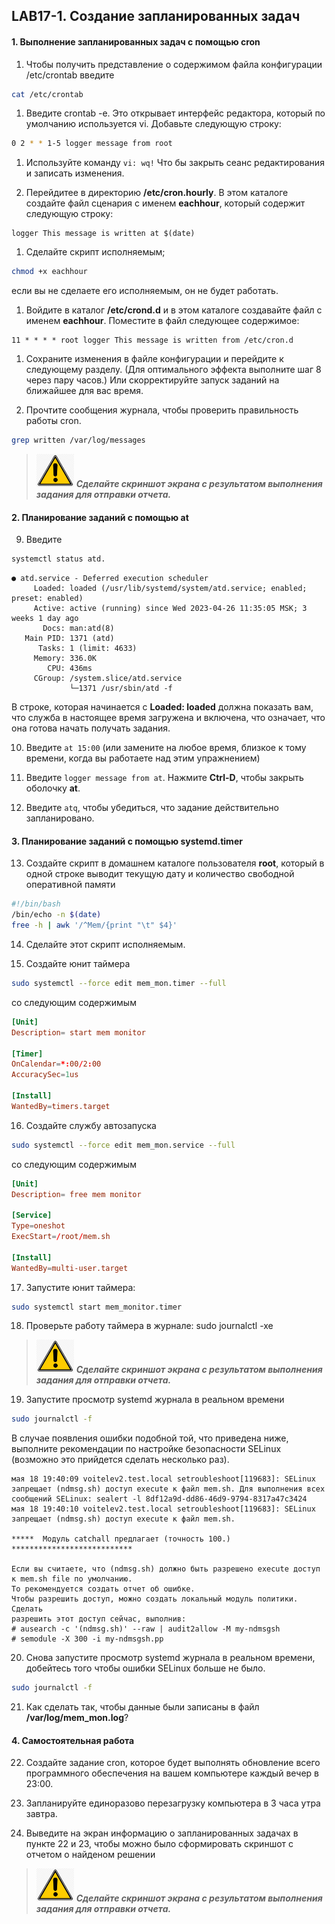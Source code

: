 ## LAB17-1. Создание запланированных задач

#### 1. Выполнение запланированных задач с помощью cron 

   1. Чтобы получить представление о содержимом файла конфигурации /etc/crontab введите
```bash
cat /etc/crontab
```

1. Введите crontab -e. Это открывает интерфейс редактора, который по умолчанию используется vi. Добавьте следующую строку:
```bash
0 2 * * 1-5 logger message from root
```

1. Используйте команду `vi: wq!` Что бы закрыть сеанс редактирования и записать изменения.

2. Перейдитее в директорию **/etc/cron.hourly**. В этом каталоге создайте файл сценария с именем **eachhour**, который содержит следующую строку:
```console
logger This message is written at $(date)
```

1. Сделайте скрипт исполняемым;
```bash
chmod +x eachhour
```
если вы не сделаете его исполняемым, он не будет работать.

1. Войдите в каталог **/etc/crond.d** и в этом каталоге создавайте файл с именем **eachhour**. Поместите в файл следующее содержимое:
```console
11 * * * * root logger This message is written from /etc/cron.d
```

1. Сохраните изменения в файле конфигурации и перейдите к следующему разделу. (Для оптимального эффекта выполните шаг 8 через пару часов.) Или скорректируйте запуск заданий на ближайшее для вас время.

2. Прочтите сообщения журнала, чтобы проверить правильность работы cron.
```bash
grep written /var/log/messages
```
>![Screenshot](../img/scr.png)
***Cделайте скриншот экрана c результатом выполнения задания для отправки отчета.***

#### 2. Планирование заданий с помощью at

9. Введите
```bash
systemctl status atd.
```

```console
● atd.service - Deferred execution scheduler
     Loaded: loaded (/usr/lib/systemd/system/atd.service; enabled; preset: enabled)
     Active: active (running) since Wed 2023-04-26 11:35:05 MSK; 3 weeks 1 day ago
       Docs: man:atd(8)
   Main PID: 1371 (atd)
      Tasks: 1 (limit: 4633)
     Memory: 336.0K
        CPU: 436ms
     CGroup: /system.slice/atd.service
             └─1371 /usr/sbin/atd -f
```
В строке, которая начинается с **Loaded: loaded**  должна показать вам, что служба в настоящее время загружена и включена, что означает, что она готова начать получать задания.

10. Введите `at 15:00` (или замените на любое время, близкое к тому времени, когда вы работаете над этим упражнением)

11. Введите `logger message from at`. Нажмите **Ctrl-D**, чтобы закрыть оболочку **at**.

12. Введите `atq`, чтобы убедиться, что задание действительно запланировано.

#### 3. Планирование заданий с помощью systemd.timer

13. Создайте скрипт в домашнем каталоге пользователя **root**, который в одной строке выводит текущую дату и количество свободной оперативной памяти
```bash
#!/bin/bash
/bin/echo -n $(date)
free -h | awk '/^Mem/{print "\t" $4}'
```
14. Сделайте этот скрипт исполняемым.

15. Создайте юнит таймера
```bash
sudo systemctl --force edit mem_mon.timer --full
```
со следующим содержимым
```conf
[Unit]
Description= start mem monitor

[Timer]
OnCalendar=*:00/2:00
AccuracySec=1us

[Install]
WantedBy=timers.target
```

16. Создайте службу автозапуска
```bash
sudo systemctl --force edit mem_mon.service --full
```
со следующим содержимым
```conf
[Unit]
Description= free mem monitor

[Service]
Type=oneshot
ExecStart=/root/mem.sh

[Install]
WantedBy=multi-user.target
```

17. Запустите юнит таймера:
```bash
sudo systemctl start mem_monitor.timer
```

18. Проверьте работу таймера в журнале: sudo journalctl -xe
>![Screenshot](../img/scr.png)
***Cделайте скриншот экрана c результатом выполнения задания для отправки отчета.***

19. Запустите просмотр systemd журнала в реальном времени
```bash
sudo journalctl -f
```
В случае появления ошибки подобной той, что приведена ниже, выполните рекомендации по настройке безопасности SELinux (возможно это прийдется сделать несколько раз).
```console
мая 18 19:40:09 voitelev2.test.local setroubleshoot[119683]: SELinux запрещает (ndmsg.sh) доступ execute к файл mem.sh. Для выполнения всех сообщений SELinux: sealert -l 8df12a9d-dd86-46d9-9794-8317a47c3424
мая 18 19:40:10 voitelev2.test.local setroubleshoot[119683]: SELinux запрещает (ndmsg.sh) доступ execute к файл mem.sh.

*****  Модуль catchall предлагает (точность 100.)  ***************************

Если вы считаете, что (ndmsg.sh) должно быть разрешено execute доступ к mem.sh file по умолчанию.
То рекомендуется создать отчет об ошибке.
Чтобы разрешить доступ, можно создать локальный модуль политики.
Сделать
разрешить этот доступ сейчас, выполнив:
# ausearch -c '(ndmsg.sh)' --raw | audit2allow -M my-ndmsgsh
# semodule -X 300 -i my-ndmsgsh.pp
```

20. Снова запустите просмотр systemd журнала в реальном времени, добейтесь того чтобы ошибки SELinux больше не было.
```bash
sudo journalctl -f
```

21. Как сделать так, чтобы данные были записаны в файл **/var/log/mem_mon.log**?

#### 4. Самостоятельная работа
22. Создайте задание cron, которое будет выполнять обновление всего программного обеспечения на вашем компьютере каждый вечер в 23:00.

23. Запланируйте единоразово перезагрузку компьютера в 3 часа утра завтра.

24. Выведите на экран информацию о запланированных задачах в пункте 22 и 23, чтобы можно было сформировать скриншот с отчетом о найденом решении
>![Screenshot](../img/scr.png)
***Cделайте скриншот экрана c результатом выполнения задания для отправки отчета.***